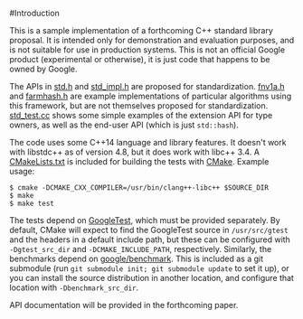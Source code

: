 #Introduction

This is a sample implementation of a forthcoming C++ standard library
proposal. It is intended only for demonstration and evaluation purposes,
and is not suitable for use in production systems. This is not an official
Google product (experimental or otherwise), it is just code that happens
to be owned by Google.

The APIs in [std.h](std.h) and [std_impl.h](std_impl.h) are proposed for
standardization. [fnv1a.h](fnv1a.h) and [farmhash.h](farmhash.h) are example
implementations of particular algorithms using this framework, but are not
themselves proposed for standardization. [std_test.cc](std_test.cc) shows some
simple examples of the extension API for type owners, as well as the end-user
API (which is just `std::hash`).

The code uses some C++14 language and library features. It doesn't work with
libstdc++ as of version 4.8, but it does work with libc++ 3.4. A
[CMakeLists.txt](CMakeLists.txt) is included for building the tests with
[CMake](http://www.cmake.org/). Example usage:
```Shell
$ cmake -DCMAKE_CXX_COMPILER=/usr/bin/clang++-libc++ $SOURCE_DIR
$ make
$ make test
```
The tests depend on [GoogleTest](https://code.google.com/p/googletest/),
which must be provided separately. By default, CMake will expect to find
the GoogleTest source in `/usr/src/gtest` and the headers in a default
include path, but these can be configured with `-Dgtest_src_dir` and
`-DCMAKE_INCLUDE_PATH`, respectively. Similarly, the benchmarks depend on
[google/benchmark](https://github.com/google/benchmark). This is included
as a git submodule (run `git submodule init; git submodule update` to set
it up), or you can install the source distribution in another location,
and configure that location with `-Dbenchmark_src_dir`.

API documentation will be provided in the forthcoming paper.

